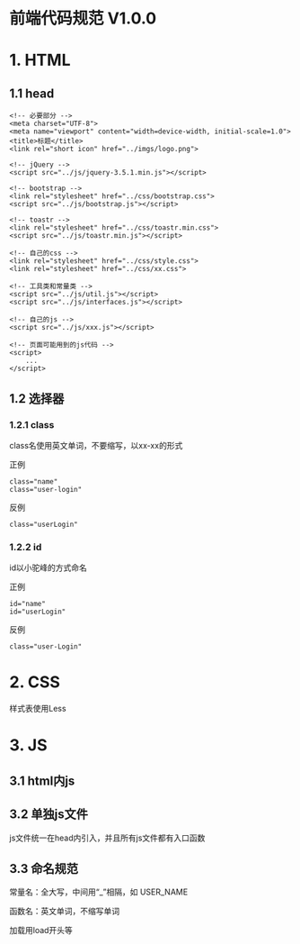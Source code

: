 # 前端代码规范 V1.0.0

# 1. HTML
## 1.1 head
    <!-- 必要部分 -->
    <meta charset="UTF-8">
    <meta name="viewport" content="width=device-width, initial-scale=1.0">
    <title>标题</title>
    <link rel="short icon" href="../imgs/logo.png">

    <!-- jQuery -->
    <script src="../js/jquery-3.5.1.min.js"></script>

    <!-- bootstrap -->
    <link rel="stylesheet" href="../css/bootstrap.css">
    <script src="../js/bootstrap.js"></script>

    <!-- toastr -->
    <link rel="stylesheet" href="../css/toastr.min.css">
    <script src="../js/toastr.min.js"></script>

    <!-- 自己的css -->
    <link rel="stylesheet" href="../css/style.css">
    <link rel="stylesheet" href="../css/xx.css">

    <!-- 工具类和常量类 -->
    <script src="../js/util.js"></script>
    <script src="../js/interfaces.js"></script>

    <!-- 自己的js -->
    <script src="../js/xxx.js"></script>

    <!-- 页面可能用到的js代码 -->
    <script>
        ...
    </script>

## 1.2 选择器
### 1.2.1 class
class名使用英文单词，不要缩写，以xx-xx的形式

正例

    class="name"
    class="user-login"

反例

    class="userLogin"

### 1.2.2 id
id以小驼峰的方式命名

正例
    
    id="name"
    id="userLogin"

反例

    class="user-Login"


# 2. CSS
样式表使用Less


# 3. JS
## 3.1 html内js


## 3.2 单独js文件
js文件统一在head内引入，并且所有js文件都有入口函数

## 3.3 命名规范
常量名：全大写，中间用“_”相隔，如 USER_NAME

函数名：英文单词，不缩写单词

加载用load开头等
